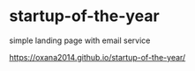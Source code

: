 # startup-of-the-year
simple landing page with email service

https://oxana2014.github.io/startup-of-the-year/
